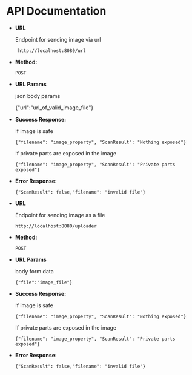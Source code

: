 # API Documentation
* **URL**  

  Endpoint for sending image via url

  ` http://localhost:8080/url`  

* **Method:**  

  `POST`

* **URL Params**  

  json body params
  
  {"url":"url_of_valid_image_file"}
  
* **Success Response:**

  If image is safe  
  
  `{"filename": "image_property", "ScanResult": "Nothing exposed"}`  
  
  If private parts are exposed in the image  
  
  `{"filename": "image_property", "ScanResult": "Private parts exposed"}`  

* **Error Response:**  

  `{"ScanResult": false,"filename": "invalid file"}`
  
  
* **URL**  

  Endpoint for sending image as a file

  `http://localhost:8080/uploader`  

* **Method:**  

  `POST`

* **URL Params**  

  body form data
  
  `{"file":"image_file"}`
  
* **Success Response:**

  If image is safe  
  
  `{"filename": "image_property", "ScanResult": "Nothing exposed"}`  
  
  If private parts are exposed in the image  
  
  `{"filename": "image_property", "ScanResult": "Private parts exposed"}`  

* **Error Response:**  

  `{"ScanResult": false,"filename": "invalid file"}`
  
